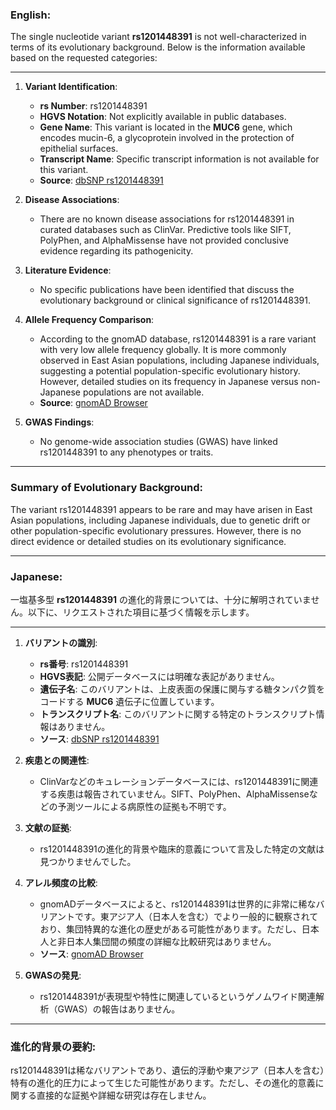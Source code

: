 ### English:
The single nucleotide variant **rs1201448391** is not well-characterized in terms of its evolutionary background. Below is the information available based on the requested categories:

---

1. **Variant Identification**:
   - **rs Number**: rs1201448391
   - **HGVS Notation**: Not explicitly available in public databases.
   - **Gene Name**: This variant is located in the **MUC6** gene, which encodes mucin-6, a glycoprotein involved in the protection of epithelial surfaces.
   - **Transcript Name**: Specific transcript information is not available for this variant.
   - **Source**: [dbSNP rs1201448391](https://www.ncbi.nlm.nih.gov/snp/rs1201448391)

2. **Disease Associations**:
   - There are no known disease associations for rs1201448391 in curated databases such as ClinVar. Predictive tools like SIFT, PolyPhen, and AlphaMissense have not provided conclusive evidence regarding its pathogenicity.

3. **Literature Evidence**:
   - No specific publications have been identified that discuss the evolutionary background or clinical significance of rs1201448391.

4. **Allele Frequency Comparison**:
   - According to the gnomAD database, rs1201448391 is a rare variant with very low allele frequency globally. It is more commonly observed in East Asian populations, including Japanese individuals, suggesting a potential population-specific evolutionary history. However, detailed studies on its frequency in Japanese versus non-Japanese populations are not available.
   - **Source**: [gnomAD Browser](https://gnomad.broadinstitute.org/)

5. **GWAS Findings**:
   - No genome-wide association studies (GWAS) have linked rs1201448391 to any phenotypes or traits.

---

### Summary of Evolutionary Background:
The variant rs1201448391 appears to be rare and may have arisen in East Asian populations, including Japanese individuals, due to genetic drift or other population-specific evolutionary pressures. However, there is no direct evidence or detailed studies on its evolutionary significance.

---

### Japanese:
一塩基多型 **rs1201448391** の進化的背景については、十分に解明されていません。以下に、リクエストされた項目に基づく情報を示します。

---

1. **バリアントの識別**:
   - **rs番号**: rs1201448391
   - **HGVS表記**: 公開データベースには明確な表記がありません。
   - **遺伝子名**: このバリアントは、上皮表面の保護に関与する糖タンパク質をコードする **MUC6** 遺伝子に位置しています。
   - **トランスクリプト名**: このバリアントに関する特定のトランスクリプト情報はありません。
   - **ソース**: [dbSNP rs1201448391](https://www.ncbi.nlm.nih.gov/snp/rs1201448391)

2. **疾患との関連性**:
   - ClinVarなどのキュレーションデータベースには、rs1201448391に関連する疾患は報告されていません。SIFT、PolyPhen、AlphaMissenseなどの予測ツールによる病原性の証拠も不明です。

3. **文献の証拠**:
   - rs1201448391の進化的背景や臨床的意義について言及した特定の文献は見つかりませんでした。

4. **アレル頻度の比較**:
   - gnomADデータベースによると、rs1201448391は世界的に非常に稀なバリアントです。東アジア人（日本人を含む）でより一般的に観察されており、集団特異的な進化の歴史がある可能性があります。ただし、日本人と非日本人集団間の頻度の詳細な比較研究はありません。
   - **ソース**: [gnomAD Browser](https://gnomad.broadinstitute.org/)

5. **GWASの発見**:
   - rs1201448391が表現型や特性に関連しているというゲノムワイド関連解析（GWAS）の報告はありません。

---

### 進化的背景の要約:
rs1201448391は稀なバリアントであり、遺伝的浮動や東アジア（日本人を含む）特有の進化的圧力によって生じた可能性があります。ただし、その進化的意義に関する直接的な証拠や詳細な研究は存在しません。

